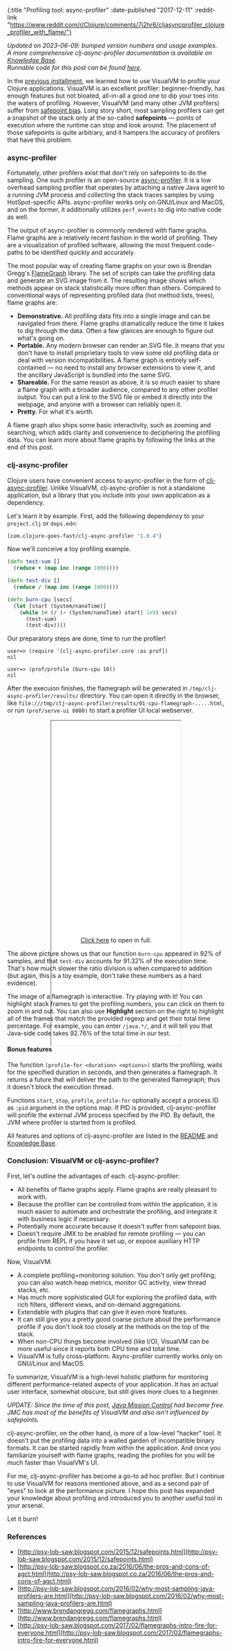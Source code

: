 {:title "Profiling tool: async-profiler"
 :date-published "2017-12-11"
 :reddit-link "https://www.reddit.com/r/Clojure/comments/7j2hr6/cljasyncprofiler_clojure_profiler_with_flame/"}

_Updated on 2023-06-09: bumped version numbers and usage examples._  
_A more comprehensive clj-async-profiler documentation is available on [Knowledge
Base](http://clojure-goes-fast.com/kb/profiling/clj-async-profiler/)._  
_Runnable code for this post can be found
[here](https://github.com/clojure-goes-fast/clojure-goes-fast.com/tree/master/code/async-profiler)._

In the [previous
installment](http://clojure-goes-fast.com/blog/profiling-tool-jvisualvm/), we
learned how to use VisualVM to profile your Clojure applications. VisualVM is an
excellent profiler: beginner-friendly, has enough features but not bloated,
all-in-all a good one to dip your toes into the waters of profiling. However,
VisualVM (and many other JVM profilers) suffer from [safepoint
bias](http://psy-lob-saw.blogspot.com/2015/12/safepoints.html). Long story
short, most sampling profilers can get a snapshot of the stack only at the
so-called **safepoints** — points of execution where the runtime can stop and
look around. The placement of those safepoints is quite arbitrary, and it
hampers the accuracy of profilers that have this problem.

### async-profiler

Fortunately, other profilers exist that don't rely on safepoints to do the
sampling. One such profiler is an open-source
[async-profiler](https://github.com/async-profiler/async-profiler). It is a low
overhead sampling profiler that operates by attaching a native Java agent to a
running JVM process and collecting the stack traces samples by using
HotSpot-specific APIs. async-profiler works only on GNU/Linux and MacOS, and on
the former, it additionally utilizes `perf_events` to dig into native code as
well.

The output of async-profiler is commonly rendered with flame graphs. Flame
graphs are a relatively recent fashion in the world of profiling. They are a
visualization of profiled software, allowing the most frequent code-paths to be
identified quickly and accurately.

The most popular way of creating flame graphs on your own is Brendan
Gregg's [FlameGraph](https://github.com/brendangregg/FlameGraph) library. The
set of scripts can take the profiling data and generate an SVG image from it.
The resulting image shows which methods appear on stack statistically more often
than others. Compared to conventional ways of representing profiled data (hot
method lists, trees), flame graphs are:

- **Demonstrative.** All profiling data fits into a single image and can be
  navigated from there. Flame graphs dramatically reduce the time it takes to
  dig through the data. Often a few glances are enough to figure out what's
  going on.
- **Portable.** Any modern browser can render an SVG file. It means that you
  don't have to install proprietary tools to view some old profiling data or
  deal with version incompatibilities. A flame graph is entirely self-contained
  — no need to install any browser extensions to view it, and the ancillary
  JavaScript is bundled into the same SVG.
- **Shareable.** For the same reason as above, it is so much easier to share a
  flame graph with a broader audience, compared to any other profiler output.
  You can put a link to the SVG file or embed it directly into the webpage, and
  anyone with a browser can reliably open it.
- **Pretty.** For what it's worth.

A flame graph also ships some basic interactivity, such as zooming and
searching, which adds clarity and convenience to deciphering the profiling data.
You can learn more about flame graphs by following the links at the end of this
post.

### clj-async-profiler

Clojure users have convenient access to async-profiler in the form of
[clj-async-profiler](https://github.com/clojure-goes-fast/clj-async-profiler).
Unlike VisualVM, clj-async-profiler is not a standalone application, but a
library that you include into your own application as a dependency.

Let's learn it by example. First, add the following dependency to your
`project.clj` or `deps.edn`:

```clojure
[com.clojure-goes-fast/clj-async-profiler "1.0.4"]
```

Now we'll conceive a toy profiling example.

```clojure
(defn test-sum []
  (reduce + (map inc (range 1000))))

(defn test-div []
  (reduce / (map inc (range 1000))))

(defn burn-cpu [secs]
  (let [start (System/nanoTime)]
    (while (< (/ (- (System/nanoTime) start) 1e9) secs)
      (test-sum)
      (test-div))))
```

Our preparatory steps are done, time to run the profiler!

```clojure-repl
user=> (require '[clj-async-profiler.core :as prof])
nil

user=> (prof/profile (burn-cpu 10))
nil
```

After the execuion finishes, the flamegraph will be generated in
`/tmp/clj-async-profiler/results/` directory. You can open it directly in the
browser, like
`file:///tmp/clj-async-profiler/results/01-cpu-flamegraph-.....html`, or run
`(prof/serve-ui 8080)` to start a profiler UI local webserver.

<center>
<figure class="figure">
<div class="downscale-iframe-66" style="height:500px">
<iframe src="/img/posts/async-profiler-burn-cpu.html" style="height:750px"></iframe>
</div>
<figcaption class="figure-caption text-center">
    <a href="/img/posts/async-profiler-burn-cpu.html" target="_blank">Click here</a> to open in full.
</figcaption>
</figure>
</center>

The above picture shows us that our function `burn-cpu` appeared in 92% of
samples, and that `test-div` accounts for 91.32% of the execution time. That's
how much slower the ratio division is when compared to addition (but again, this
is a toy example, don't take these numbers as a hard evidence).

The image of a flamegraph is interactive. Try playing with it! You can highlight
stack frames to get the profiling numbers, you can click on them to zoom in and
out. You can also use **Highlight** section on the right to highlight all of the
frames that match the provided regexp and get their total time percentage. For
example, you can enter `/java.*/`, and it will tell you that Java-side code
takes 92.76% of the total time in our test.

#### Bonus features

The function `(profile-for <duration> <options>)` starts the profiling, waits
for the specified duration in seconds, and then generates a flamegraph. It
returns a future that will deliver the path to the generated flamegraph; thus it
doesn't block the execution thread.

Functions `start`, `stop`, `profile`, `profile-for` optionally accept a process
ID as `:pid` argument in the options map. If PID is provided, clj-async-profiler
will profile the external JVM process specified by the PID. By default, the JVM
where profiler is started from is profiled.

All features and options of clj-async-profiler are listed in the
[README](https://github.com/clojure-goes-fast/clj-async-profiler) and [Knowledge
Base](http://clojure-goes-fast.com/kb/profiling/clj-async-profiler/).

### Conclusion: VisualVM or clj-async-profiler?

First, let's outline the advantages of each. clj-async-profiler:

- All benefits of flame graphs apply. Flame graphs are really pleasant to work
  with.
- Because the profiler can be controlled from within the application, it is much
  easier to automate and orchestrate the profiling, and integrate it with
  business logic if necessary.
- Potentially more accurate because it doesn't suffer from safepoint bias.
- Doesn't require JMX to be enabled for remote profiling — you can profile from
  REPL if you have it set up, or expose auxiliary HTTP endpoints to control the
  profiler.

Now, VisualVM:

- A complete profiling+monitoring solution. You don't only get profiling; you
  can also watch heap metrics, monitor GC activity, view thread stacks, etc.
- Has much more sophisticated GUI for exploring the profiled data, with rich
  filters, different views, and on-demand aggregations.
- Extendable with plugins that can give it even more features.
- It can still give you a pretty good coarse picture about the performance
  profile if you don't look too closely at the methods on the top of the stack.
- When non-CPU things become involved (like I/O), VisualVM can be more useful
  since it reports both CPU time and total time.
- VisualVM is fully cross-platform. Async-profiler currently works only on
  GNU/Linux and MacOS.

To summarize, VisualVM is a high-level holistic platform for monitoring
different performance-related aspects of your application. It has an actual user
interface, somewhat obscure, but still gives more clues to a beginner.

*UPDATE: Since the time of this post, [Java Mission
Control](http://www.oracle.com/technetwork/java/javaseproducts/mission-control/java-mission-control-1998576.html)
had become free. JMC has most of the benefits of VisualVM and also isn't
influenced by safepoints.*

clj-async-profiler, on the other hand, is more of a low-level "hacker" tool. It
doesn't put the profiling data into a walled garden of incompatible binary
formats. It can be started rapidly from within the application. And once you
familiarize yourself with flame graphs, reading the profiles for you will be
much faster than VisualVM's UI.

For me, clj-async-profiler has become a go-to ad hoc profiler. But I continue to
use VisualVM for reasons mentioned above, and as a second pair of "eyes" to look
at the performance picture. I hope this post has expanded your knowledge about
profiling and introduced you to another useful tool in your arsenal.

Let it burn!

### References

- [http://psy-lob-saw.blogspot.com/2015/12/safepoints.html](http://psy-lob-saw.blogspot.com/2015/12/safepoints.html)
- [http://psy-lob-saw.blogspot.co.za/2016/06/the-pros-and-cons-of-agct.html](http://psy-lob-saw.blogspot.co.za/2016/06/the-pros-and-cons-of-agct.html)
- [http://psy-lob-saw.blogspot.com/2016/02/why-most-sampling-java-profilers-are.html](http://psy-lob-saw.blogspot.com/2016/02/why-most-sampling-java-profilers-are.html)
- [http://www.brendangregg.com/flamegraphs.html](http://www.brendangregg.com/flamegraphs.html)
- [http://psy-lob-saw.blogspot.com/2017/02/flamegraphs-intro-fire-for-everyone.html](http://psy-lob-saw.blogspot.com/2017/02/flamegraphs-intro-fire-for-everyone.html)
